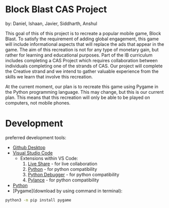 # Block Blast CAS Project

by: Daniel, Ishaan, Javier, Siddharth, Anshul

This goal of this of this project is to recreate a popular mobile game, Block Blast. To satisfy the requirement of adding global engagement, this game will include informational aspects that will replace the ads that appear in the game. The aim of this recreation is not for any type of monetary gain, but rather for learning and educational purposes. Part of the IB curriculum includes completing a CAS Project which requires collaboration between individuals completing one of the strands of CAS. Our project will complete the Creative strand and we intend to gather valuable experience from the skills we learn that involve this recreation.

At the current moment, our plan is to recreate this game using Pygame in the Python programming language. This may change, but this is our current plan. This means that this recreation will only be able to be played on computers, not mobile phones.

# Development

preferred development tools:
- [Github Desktop](https://desktop.github.com/download/)
- [Visual Studio Code](https://code.visualstudio.com/)
    - Extensions within VS Code:
        1. [Live Share](https://marketplace.visualstudio.com/items?itemName=ms-vsliveshare.vsliveshare) - for live collaboration
        2. [Python](https://marketplace.visualstudio.com/items?itemName=ms-python.python) - for python compatibility
        3. [Python Debugger](https://marketplace.visualstudio.com/items?itemName=ms-python.debugpy) - for python compatibility
        4. [Pylance](https://marketplace.visualstudio.com/items?itemName=ms-python.vscode-pylance) - for python compatibility
- [Python](https://www.python.org/downloads/)
- [Pygame](download by using command in terminal):
```bash
python3 -m pip install pygame
```

